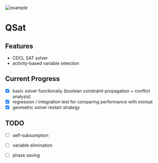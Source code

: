![example](https://github.com/Randy1005/QSat/actions/workflows/cmake.yml/badge.svg)
# QSat

## Features
+ CDCL SAT solver
+ activity-based variable selection 

## Current Progress
- [x] basic solver functionaliy (boolean constraint propagation + conflict analysis)
- [x] regression / integration test for comparing performance with minisat
- [x] geometric solver restart strategy

## TODO
- [ ] self-subsumption
- [ ] variable elimination
- [ ] phase saving

